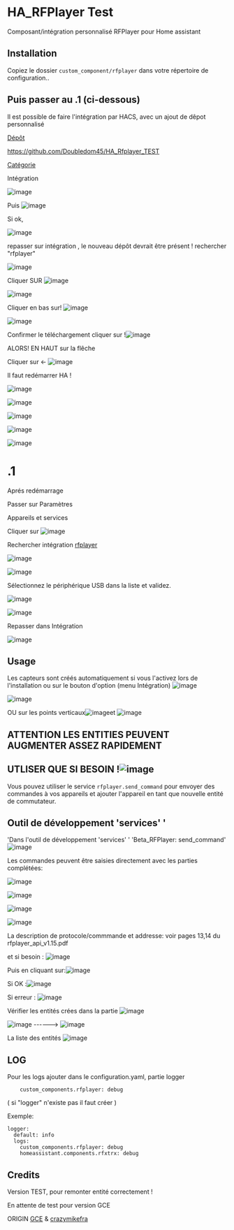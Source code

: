 # HA_RFPlayer Test

Composant/intégration personnalisé RFPlayer pour Home assistant

## Installation

Copiez le dossier `custom_component/rfplayer` dans votre répertoire de configuration..

## Puis passer au .1 (ci-dessous)

Il est possible de faire l'intégration par HACS, avec un ajout de dêpot personnalisé 

[Dépôt]()

https://github.com/Doubledom45/HA_Rfplayer_TEST

[Catégorie]()

Intégration

![image](https://user-images.githubusercontent.com/97252459/224387410-5852fc9d-ce53-4cf7-94b9-6475520f0ac6.png)

Puis ![image](https://user-images.githubusercontent.com/97252459/224387270-2e84753a-deb7-4d5b-b7f7-7285123528f8.png)

Si ok,

![image](https://user-images.githubusercontent.com/97252459/224387582-fbdd8cd8-5b39-483c-b60b-d7a85a10f9b8.png)

repasser sur intégration , le nouveau dépôt devrait être présent ! rechercher "rfplayer"

![image](https://user-images.githubusercontent.com/97252459/224388042-0e232be6-bb4d-4a5f-a093-e3e8e4b17b7f.png)

Cliquer SUR ![image](https://user-images.githubusercontent.com/97252459/224388892-0537bda7-145f-4e7e-b055-96e591e513ca.png)

![image](https://user-images.githubusercontent.com/97252459/224388614-c65ed3fb-7bab-497e-81c0-faa9b163b696.png)

Cliquer en bas sur! ![image](https://user-images.githubusercontent.com/97252459/224389317-4bfade2f-8666-4d0d-b610-6f803a127f59.png)

![image](https://user-images.githubusercontent.com/97252459/224389455-cd05ff3b-7cd8-4299-8b57-aaf5537fb7a6.png)

Confirmer le téléchargement cliquer sur !![image](https://user-images.githubusercontent.com/97252459/224389628-e46e01af-ade6-4d3d-a24e-8bfe0f7a1c94.png)

ALORS! EN HAUT sur la flêche  

Cliquer sur <- ![image](https://user-images.githubusercontent.com/97252459/224390487-143eaa02-17e1-4dcf-a1ff-9cdc513166af.png)



Il faut redémarrer HA !

![image](https://user-images.githubusercontent.com/97252459/224391469-947b67b3-072d-4a78-baa4-d96fbf92cd32.png)

![image](https://user-images.githubusercontent.com/97252459/224391603-485faddb-8a47-438a-a474-e23bcaaef814.png)

![image](https://user-images.githubusercontent.com/97252459/224391686-f852970a-09a5-4378-86cc-a231b6df57a8.png)

![image](https://user-images.githubusercontent.com/97252459/224391930-a5b25536-56ec-4bb1-bc11-7b523c490543.png)

![image](https://user-images.githubusercontent.com/97252459/224391992-47cc8c8c-3fe4-4488-a4b9-9194b366d1bc.png)


#          .1

Aprés redémarrage

Passer sur Paramètres

Appareils et services

Cliquer sur
![image](https://user-images.githubusercontent.com/97252459/188457665-35314cf4-fb1a-4e07-ae04-70a864da2a6c.png)

Rechercher intégration [rfplayer]()

![image](https://user-images.githubusercontent.com/97252459/224392633-0967b596-49e4-422a-9976-c8f0fdbebec3.png)

![image](https://user-images.githubusercontent.com/97252459/224393108-b01c4c38-8709-4ec0-b400-fddfaf6f065f.png)


Sélectionnez le périphérique USB dans la liste et validez.

![image](https://user-images.githubusercontent.com/97252459/188458404-cbe00813-e6b5-4903-bc55-b4ede158fe4a.png)

![image](https://user-images.githubusercontent.com/97252459/188461028-b7149bfb-e439-4e34-a0b9-e5964a0d8f79.png)

Repasser dans Intégration

![image](https://user-images.githubusercontent.com/97252459/188461765-4115be83-6354-404e-8bb7-dc06028c67d9.png)





## Usage

Les capteurs sont créés automatiquement si vous l'activez lors de l'installation ou sur le bouton d'option (menu Intégration)
![image](https://user-images.githubusercontent.com/97252459/199841626-7a8ffd4e-a4c1-42b9-9ad9-c610741a671d.png)

![image](https://user-images.githubusercontent.com/97252459/199841538-7dde2fb0-1f8e-4d89-b9ff-0d3f4708bf53.png)

OU sur les points verticaux![image](https://user-images.githubusercontent.com/97252459/199842127-361021e0-f7ab-49b0-b7a2-6e2a0910b44d.png)et ![image](https://user-images.githubusercontent.com/97252459/199841884-c2ade168-90db-427b-b59b-c344ccd6db6d.png)


## ATTENTION LES ENTITIES PEUVENT AUGMENTER ASSEZ RAPIDEMENT 
## UTLISER QUE SI BESOIN !![image](https://user-images.githubusercontent.com/97252459/199841327-8c286819-0fe7-431a-9f91-1d93452e61bf.png)

Vous pouvez utiliser le service `rfplayer.send_command` pour envoyer des commandes à vos appareils et ajouter l'appareil en tant que nouvelle entité de commutateur.

## Outil de développement 'services' '
'Dans l'outil de développement 'services' '
    'Beta_RFPlayer: send_command'
    ![image](https://user-images.githubusercontent.com/97252459/199838206-f197c378-09bf-40f5-8ef9-90c415bc4bc3.png)
    
Les commandes peuvent être saisies directement avec les parties complétées:

![image](https://user-images.githubusercontent.com/97252459/199838738-264fff55-25ec-4ad2-87ce-6bf48597834e.png)

![image](https://user-images.githubusercontent.com/97252459/199838823-bce151ab-f860-497c-83fe-f607ab99eea1.png)

![image](https://user-images.githubusercontent.com/97252459/199838879-af833a07-dc2c-4f72-8dc5-1b3ee08377ae.png)

![image](https://user-images.githubusercontent.com/97252459/199838930-68cf3308-dcf6-4fcd-897d-bb8f0b0def84.png)

La description de protocole/commmande et addresse: voir pages 13,14 du rfplayer_api_v1.15.pdf

et si besoin :
![image](https://user-images.githubusercontent.com/97252459/199839009-bad0ef35-ea41-4d52-9c56-d0fa4c85b5d2.png)

Puis en cliquant sur:![image](https://user-images.githubusercontent.com/97252459/199839178-5425c0a9-1cd4-4ccc-82d1-2915a6e5114d.png)

Si OK :![image](https://user-images.githubusercontent.com/97252459/199839322-42aed914-e67e-4d22-8d6f-ab79d5d653e5.png)

Si erreur : ![image](https://user-images.githubusercontent.com/97252459/199839448-92e692ce-21ff-4538-ace9-ec312fe3000e.png)

  Vérifier les entités crées dans la partie ![image](https://user-images.githubusercontent.com/97252459/199840717-bb44c813-2359-44bc-87eb-81e33b36871c.png)

  ![image](https://user-images.githubusercontent.com/97252459/199840557-b6b9628d-fe1f-408f-9055-2fa62bf897ea.png)
------>
![image](https://user-images.githubusercontent.com/97252459/199840662-d71280e3-fdca-4ea2-894b-aedfa3335e8f.png)

La liste des entités
  ![image](https://user-images.githubusercontent.com/97252459/199840129-1b7f4e19-8baa-4149-b5cb-b9cff201b87c.png)


## LOG
Pour les logs ajouter dans le configuration.yaml, partie logger 

        custom_components.rfplayer: debug
( si "logger" n'existe pas il faut créer )

Exemple:

    logger:
      default: info
      logs:
        custom_components.rfplayer: debug
        homeassistant.components.rfxtrx: debug
    

## Credits
Version TEST, pour remonter entité correctement !

En attente de test pour version GCE

ORIGIN [GCE](https://github.com/gce-electronics/HA_RFPlayer) & [crazymikefra](https://github.com/crazymikefra/HA_RFPlayer)
